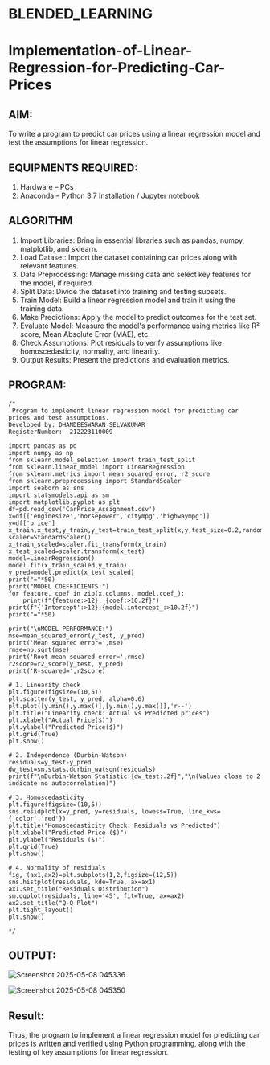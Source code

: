 # BLENDED_LEARNING
# Implementation-of-Linear-Regression-for-Predicting-Car-Prices

## AIM:
To write a program to predict car prices using a linear regression model and test the assumptions for linear regression.

## EQUIPMENTS REQUIRED:
1. Hardware – PCs
2. Anaconda – Python 3.7 Installation / Jupyter notebook

## ALGORITHM

1. Import Libraries: Bring in essential libraries such as pandas, numpy, matplotlib, and sklearn.
2. Load Dataset: Import the dataset containing car prices along with relevant features.
3. Data Preprocessing: Manage missing data and select key features for the model, if required.
4. Split Data: Divide the dataset into training and testing subsets.
5. Train Model: Build a linear regression model and train it using the training data.
6. Make Predictions: Apply the model to predict outcomes for the test set.
7. Evaluate Model: Measure the model's performance using metrics like R² score, Mean Absolute Error (MAE), etc.
8. Check Assumptions: Plot residuals to verify assumptions like homoscedasticity, normality, and linearity.
9. Output Results: Present the predictions and evaluation metrics.
    

## PROGRAM:
```
/*
 Program to implement linear regression model for predicting car prices and test assumptions.
Developed by: DHANDEESWARAN SELVAKUMAR
RegisterNumber:  212223110009

import pandas as pd
import numpy as np 
from sklearn.model_selection import train_test_split
from sklearn.linear_model import LinearRegression
from sklearn.metrics import mean_squared_error, r2_score
from sklearn.preprocessing import StandardScaler
import seaborn as sns
import statsmodels.api as sm
import matplotlib.pyplot as plt
df=pd.read_csv('CarPrice_Assignment.csv')
x=df[['enginesize','horsepower','citympg','highwaympg']]
y=df['price']
x_train,x_test,y_train,y_test=train_test_split(x,y,test_size=0.2,random_state=42)
scaler=StandardScaler()
x_train_scaled=scaler.fit_transform(x_train)
x_test_scaled=scaler.transform(x_test)
model=LinearRegression()
model.fit(x_train_scaled,y_train)
y_pred=model.predict(x_test_scaled)
print("="*50)
print("MODEL COEFFICIENTS:")
for feature, coef in zip(x.columns, model.coef_):
    print(f"{feature:>12}: {coef:>10.2f}")
print(f"{'Intercept':>12}:{model.intercept_:>10.2f}")
print("="*50)

print("\nMODEL PERFORMANCE:")
mse=mean_squared_error(y_test, y_pred)
print('Mean squared error=',mse)
rmse=np.sqrt(mse)
print('Root mean squared error=',rmse)
r2score=r2_score(y_test, y_pred)
print('R-squared=',r2score)

# 1. Linearity check
plt.figure(figsize=(10,5))
plt.scatter(y_test, y_pred, alpha=0.6)
plt.plot([y.min(),y.max()],[y.min(),y.max()],'r--')
plt.title("Linearity check: Actual vs Predicted prices")
plt.xlabel("Actual Price($)")
plt.ylabel("Predicted Price($)")
plt.grid(True)
plt.show()

# 2. Independence (Durbin-Watson)
residuals=y_test-y_pred
dw_test=sm.stats.durbin_watson(residuals)
print(f"\nDurbin-Watson Statistic:{dw_test:.2f}","\n(Values close to 2 indicate no autocorrelation)")

# 3. Homoscedasticity
plt.figure(figsize=(10,5))
sns.residplot(x=y_pred, y=residuals, lowess=True, line_kws={'color':'red'})
plt.title("Homoscedasticity Check: Residuals vs Predicted")
plt.xlabel("Predicted Price ($)")
plt.ylabel("Residuals ($)")
plt.grid(True)
plt.show()

# 4. Normality of residuals
fig, (ax1,ax2)=plt.subplots(1,2,figsize=(12,5))
sns.histplot(residuals, kde=True, ax=ax1)
ax1.set_title("Residuals Distribution")
sm.qqplot(residuals, line='45', fit=True, ax=ax2)
ax2.set_title("Q-Q Plot")
plt.tight_layout()
plt.show()

*/
```

## OUTPUT:


![Screenshot 2025-05-08 045336](https://github.com/user-attachments/assets/435f7c98-596c-4668-915a-889f4abe7e43)


![Screenshot 2025-05-08 045350](https://github.com/user-attachments/assets/7454cd15-8c21-476e-95db-bdc802145823)



## Result:
Thus, the program to implement a linear regression model for predicting car prices is written and verified using Python programming, along with the testing of key assumptions for linear regression.
